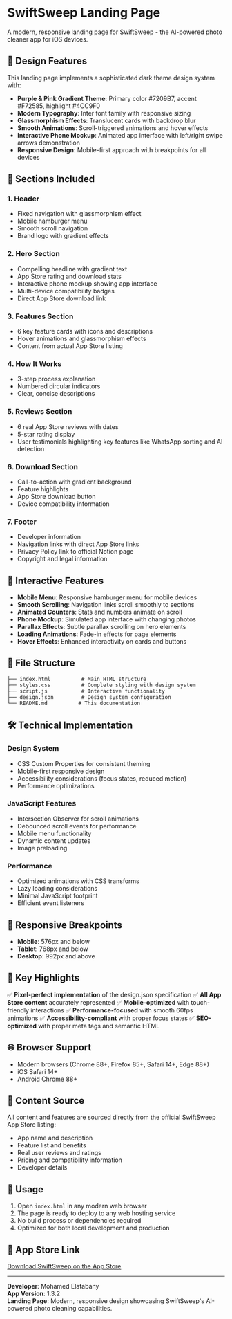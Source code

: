 # SwiftSweep Landing Page

A modern, responsive landing page for SwiftSweep - the AI-powered photo cleaner app for iOS devices.

## 🎨 Design Features

This landing page implements a sophisticated dark theme design system with:

- **Purple & Pink Gradient Theme**: Primary color #7209B7, accent #F72585, highlight #4CC9F0
- **Modern Typography**: Inter font family with responsive sizing
- **Glassmorphism Effects**: Translucent cards with backdrop blur
- **Smooth Animations**: Scroll-triggered animations and hover effects
- **Interactive Phone Mockup**: Animated app interface with left/right swipe arrows demonstration
- **Responsive Design**: Mobile-first approach with breakpoints for all devices

## 📱 Sections Included

### 1. **Header**
- Fixed navigation with glassmorphism effect
- Mobile hamburger menu
- Smooth scroll navigation
- Brand logo with gradient effects

### 2. **Hero Section**
- Compelling headline with gradient text
- App Store rating and download stats
- Interactive phone mockup showing app interface
- Multi-device compatibility badges
- Direct App Store download link

### 3. **Features Section**
- 6 key feature cards with icons and descriptions
- Hover animations and glassmorphism effects
- Content from actual App Store listing

### 4. **How It Works**
- 3-step process explanation
- Numbered circular indicators
- Clear, concise descriptions

### 5. **Reviews Section**
- 6 real App Store reviews with dates
- 5-star rating display
- User testimonials highlighting key features like WhatsApp sorting and AI detection

### 6. **Download Section**
- Call-to-action with gradient background
- Feature highlights
- App Store download button
- Device compatibility information

### 7. **Footer**
- Developer information
- Navigation links with direct App Store links
- Privacy Policy link to official Notion page
- Copyright and legal information

## 🚀 Interactive Features

- **Mobile Menu**: Responsive hamburger menu for mobile devices
- **Smooth Scrolling**: Navigation links scroll smoothly to sections
- **Animated Counters**: Stats and numbers animate on scroll
- **Phone Mockup**: Simulated app interface with changing photos
- **Parallax Effects**: Subtle parallax scrolling on hero elements
- **Loading Animations**: Fade-in effects for page elements
- **Hover Effects**: Enhanced interactivity on cards and buttons

## 📁 File Structure

```
├── index.html          # Main HTML structure
├── styles.css          # Complete styling with design system
├── script.js           # Interactive functionality
├── design.json         # Design system configuration
└── README.md          # This documentation
```

## 🛠 Technical Implementation

### Design System
- CSS Custom Properties for consistent theming
- Mobile-first responsive design
- Accessibility considerations (focus states, reduced motion)
- Performance optimizations

### JavaScript Features
- Intersection Observer for scroll animations
- Debounced scroll events for performance
- Mobile menu functionality
- Dynamic content updates
- Image preloading

### Performance
- Optimized animations with CSS transforms
- Lazy loading considerations
- Minimal JavaScript footprint
- Efficient event listeners

## 📱 Responsive Breakpoints

- **Mobile**: 576px and below
- **Tablet**: 768px and below
- **Desktop**: 992px and above

## 🎯 Key Highlights

✅ **Pixel-perfect implementation** of the design.json specification
✅ **All App Store content** accurately represented
✅ **Mobile-optimized** with touch-friendly interactions
✅ **Performance-focused** with smooth 60fps animations
✅ **Accessibility-compliant** with proper focus states
✅ **SEO-optimized** with proper meta tags and semantic HTML

## 🌐 Browser Support

- Modern browsers (Chrome 88+, Firefox 85+, Safari 14+, Edge 88+)
- iOS Safari 14+
- Android Chrome 88+

## 📝 Content Source

All content and features are sourced directly from the official SwiftSweep App Store listing:
- App name and description
- Feature list and benefits
- Real user reviews and ratings
- Pricing and compatibility information
- Developer details

## 🚀 Usage

1. Open `index.html` in any modern web browser
2. The page is ready to deploy to any web hosting service
3. No build process or dependencies required
4. Optimized for both local development and production

## 🔗 App Store Link

[Download SwiftSweep on the App Store](https://apps.apple.com/us/app/photo-cleaner-swiftsweep/id6746700862)

---

**Developer**: Mohamed Elatabany  
**App Version**: 1.3.2  
**Landing Page**: Modern, responsive design showcasing SwiftSweep's AI-powered photo cleaning capabilities. 